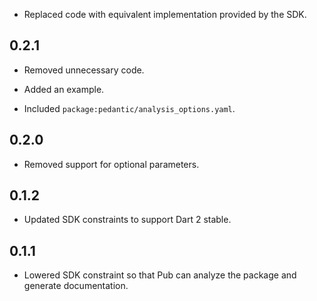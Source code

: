 * Replaced code with equivalent implementation provided by the SDK.

## 0.2.1

* Removed unnecessary code.

* Added an example.

* Included `package:pedantic/analysis_options.yaml`.

## 0.2.0

* Removed support for optional parameters.

## 0.1.2

* Updated SDK constraints to support Dart 2 stable.

## 0.1.1

* Lowered SDK constraint so that Pub can analyze the package and generate
  documentation.
